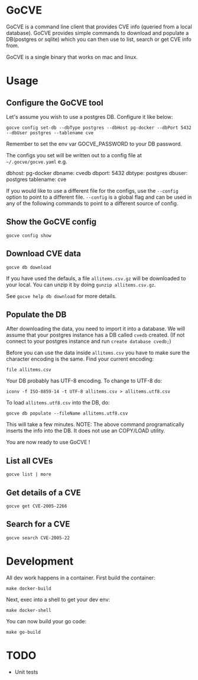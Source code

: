 
# GoCVE

GoCVE is a command line client that provides CVE info (queried from a local database). GoCVE provides simple commands to download and populate a DB(postgres or sqlite) which you can then use to list, search or get CVE info from.

GoCVE is a single binary that works on mac and linux.

# Usage

## Configure the GoCVE tool

Let's assume you wish to use a postgres DB. Configure it like below:

`gocve config set-db --dbType postgres --dbHost pg-docker --dbPort 5432 --dbUser postgres --tablename cve`

Remember to set the env var GOCVE_PASSWORD to your DB password. 

The configs you set will be written out to a config file at `~/.gocve/gocve.yaml` e.g.

dbhost: pg-docker
dbname: cvedb
dbport: 5432
dbtype: postgres
dbuser: postgres
tablename: cve

If you would like to use a different file for the configs, use the `--config` option to point to a different file. `--config` is a global flag and can be used in any of the following commands to point to a different source of config.

## Show the GoCVE config

`gocve config show`

## Download CVE data

`gocve db download`

If you have used the defauls, a file `allitems.csv.gz` will be downloaded to your local. You can unzip it by doing `gunzip allitems.csv.gz`. 

See `gocve help db download` for more details.

## Populate the DB

After downloading the data, you need to import it into a database. We will assume that your postgres instance has a DB called `cvedb` created. (If not connect to your postgres instance and run `create database cvedb;`)

Before you can use the data inside `allitems.csv` you have to make sure the character encoding is the same. Find your current encoding:

`file allitems.csv `

Your DB probably has UTF-8 encoding. To change to UTF-8 do:

`iconv -f ISO-8859-14 -t UTF-8 allitems.csv > allitems.utf8.csv`

To load `allitems.utf8.csv` into the DB, do:

`gocve db populate --fileName allitems.utf8.csv`

This will take a few minutes. NOTE: The above command programatically inserts the info into the DB. It does not use an COPY/LOAD utility.

You are now ready to use GoCVE !

## List all CVEs

`gocve list | more`

## Get details of a CVE

`gocve get CVE-2005-2266`

## Search for a CVE

`gocve search CVE-2005-22`

# Development

All dev work happens in a container. First build the container:

`make docker-build`

Next, exec into a shell to get your dev env:

`make docker-shell`

You can now build your go code:

`make go-build`


# TODO
* Unit tests
